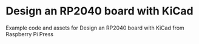 # Design an RP2040 board with KiCad

Example code and assets for Design an RP2040 board with KiCad from Raspberry Pi Press
